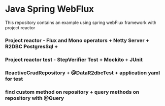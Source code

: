 # Java Spring WebFlux
This repository contains an example using spring webFlux framework with project reactor

### Project reactor - Flux and Mono operators + Netty Server + R2DBC PostgresSql +
### Project reactor test - StepVerifier Test + Mockito + JUnit
### ReactiveCrudRepository + @DataR2dbcTest + application yaml for test
### find custom method on repository + query methods on repository with @Query

